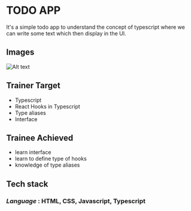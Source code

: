 # **TODO APP** #

It's a simple todo app to understand the concept of typescript where we can write some text which then display in the UI.

## Images ##
![Alt text](Todo.png)

## Trainer Target
- Typescript
- React Hooks in Typescript
- Type aliases
- Interface


## Trainee Achieved
- learn interface
- learn to define type of hooks
- knowledge of type aliases

## Tech stack
### _Language_ : HTML, CSS, Javascript, Typescript